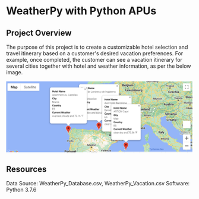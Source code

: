 # WeatherPy with Python APUs
## Project Overview
The purpose of this project is to create a customizable hotel selection and travel itinerary based on a customer's desired vacation preferences. For example, once completed, the customer can see a vacation itinerary for several cities together with hotel and weather information, as per the below image.

![This is an image](https://github.com/EricaEidelman/World_Weather_Analysis/blob/main/Vacation_Itinerary/Weather_Py_Travel_Map_Markers.png)

## Resources
Data Source: WeatherPy_Database.csv, WeatherPy_Vacation.csv
Software: Python 3.7.6
